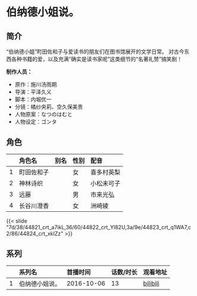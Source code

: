 # 伯纳德小姐说。


## 简介

“伯纳德小姐”町田佐和子与爱读书的朋友们在图书馆展开的文学日常。
对古今东西各种书籍的爱，以及充满“确实是读书家呢”这类细节的“名著礼赞”搞笑剧！

**制作人员：**
- 原作：施川汤雨期
- 导演：平泽久义
- 脚本：内堀优一
- 分镜：橘纱央莉、空久保美贵
- 人物原案：なつのはむと
- 人物设定：ゴンタ

## 角色

|     |   角色名   |   别名  | 性别 |  配音  |
|:--- |:------  |:----      |:---  |:--   |
| 1 | 町田佐和子 |  | 女 | 喜多村英梨 |
| 2 | 神林诗织 |  | 女 | 小松未可子 |
| 3 | 远藤 |  | 男 | 市来光弘 |
| 4 | 长谷川澄香 |  | 女 | 洲崎綾 |

{{< slide "7d/38/44821_crt_a7ikL,36/60/44822_crt_Yl82U,3a/9e/44823_crt_q1WA7,c2/86/44824_crt_xkIZz" >}}

## 系列

|     |   系列名   |   首播时间  | 话数/时长  | 观看地址 |
|:---  |:------    |:----      |:---       |:---  |
| 1 | 伯纳德小姐说。 | 2016-10-06 | 13 | [bilibili](https://www.bilibili.com/bangumi/play/ep96465)  |



